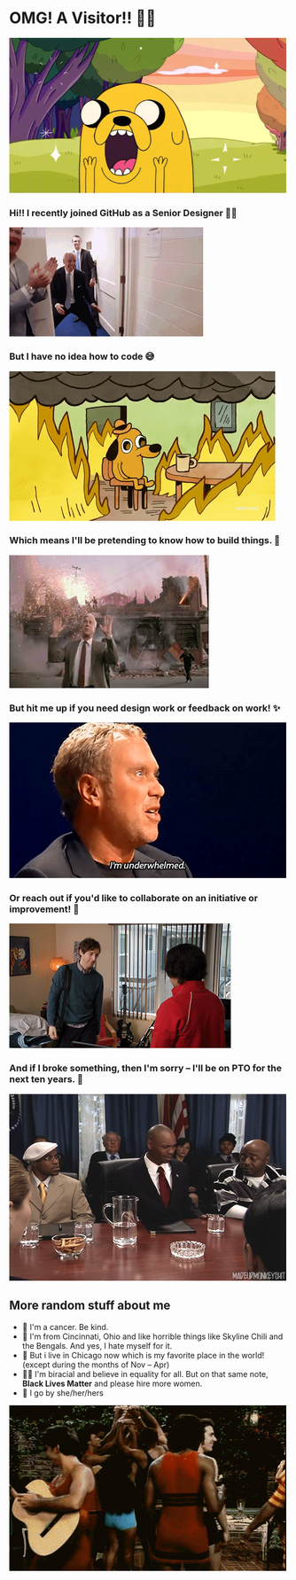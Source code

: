 # OMG! A Visitor!! 🙌🏽
![Image of excited Jake the Dog](https://github.com/ajashams/ajashams/blob/master/excited.gif)

### Hi!! I recently joined GitHub as a Senior Designer 👋🏽 
![Image of friends laughing in car](https://github.com/ajashams/ajashams/blob/master/hype.gif)


### But I have no idea how to code 😅
![Image of dog surrounded by fire](https://github.com/ajashams/ajashams/blob/master/fine.gif)


### Which means I'll be pretending to know how to build things. 🤠
![Image of things exploding behind man](https://github.com/ajashams/ajashams/blob/master/nothing.gif)


### But hit me up if you need design work or feedback on work! ✨
![Image of guy being underwhelmed by design](https://github.com/ajashams/ajashams/blob/master/underwhelmed.gif)


### Or reach out if you'd like to collaborate on an initiative or improvement! 🤙
![Image of awkward embrace](https://github.com/ajashams/ajashams/blob/master/hello.gif)


### And if I broke something, then I'm sorry – I'll be on PTO for the next ten years. 😬  
![Image of running away](https://github.com/ajashams/ajashams/blob/master/bail.gif)


## More random stuff about me
- 🦀  I'm a cancer. Be kind. 
- 🏡  I'm from Cincinnati, Ohio and like horrible things like Skyline Chili and the Bengals. And yes, I hate myself for it.
- 🍻  But i live in Chicago now which is my favorite place in the world! (except during the months of Nov – Apr)
- ✊🏽  I'm biracial and believe in equality for all. But on that same note, **Black Lives Matter** and please hire more women.
- 💬  I go by she/her/hers

![Image of person twirling](https://github.com/ajashams/ajashams/blob/master/twirl.gif)

